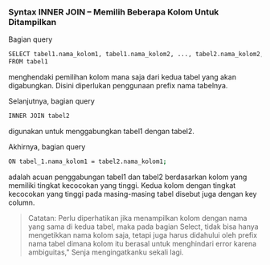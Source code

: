 ### Syntax INNER JOIN – Memilih Beberapa Kolom Untuk Ditampilkan


Bagian query
```sh
SELECT tabel1.nama_kolom1, tabel1.nama_kolom2, ..., tabel2.nama_kolom2, .... 
FROM tabel1
```
menghendaki pemilihan kolom mana saja dari kedua tabel yang akan digabungkan. Disini diperlukan penggunaan prefix nama tabelnya.


Selanjutnya, bagian query
```sh
INNER JOIN tabel2
```
digunakan untuk menggabungkan tabel1 dengan tabel2.


Akhirnya, bagian query
```sh
ON tabel_1.nama_kolom1 = tabel2.nama_kolom1;
```
adalah acuan penggabungan tabel1 dan tabel2 berdasarkan kolom yang memiliki tingkat kecocokan yang tinggi. Kedua kolom dengan tingkat kecocokan yang tinggi pada masing-masing tabel disebut juga dengan key column.



> Catatan:
> Perlu diperhatikan jika menampilkan kolom dengan nama yang sama di kedua tabel, maka pada bagian Select, tidak bisa hanya mengetikkan nama kolom saja, tetapi juga harus didahului oleh prefix nama tabel dimana kolom itu berasal untuk menghindari error karena ambiguitas," Senja mengingatkanku sekali lagi.